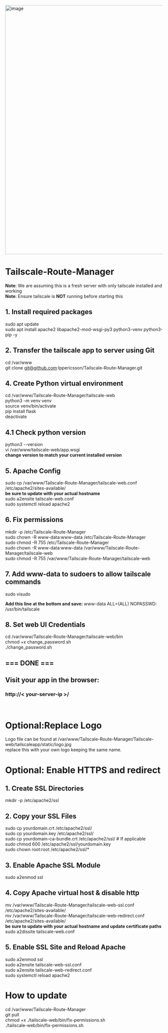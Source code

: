 <img width="1712" height="797" alt="image" src="https://github.com/user-attachments/assets/ff566c09-82d3-4a66-a5f0-8c37997bdbf2" />


# Tailscale-Route-Manager

 **Note**: We are assuming this is a fresh server with only tailscale installed and working<br>
 **Note**: Ensure tailscale is **NOT** running before starting this<br>

## 1. Install required packages
sudo apt update <br/>
sudo apt install apache2 libapache2-mod-wsgi-py3 python3-venv python3-pip -y<br/>

## 2. Transfer the tailscale app to server using Git
cd /var/www <br>
git clone git@github.com:Ippericsson/Tailscale-Route-Manager.git<br>

## 4. Create Python virtual environment
cd /var/www/Tailscale-Route-Manager/tailscale-web<br/>
python3 -m venv venv<br/>
source venv/bin/activate<br/>
pip install flask<br/>
deactivate<br/>

## 4.1 Check python version
python3 --version<br/>
vi /var/www/tailscale-web/app.wsgi<br/>
**change version to match your current installed version**


## 5. Apache Config
sudo cp /var/www/Tailscale-Route-Manager/tailscale-web.conf /etc/apache2/sites-available/<br/>
**be sure to update with your actual hostname**<br>
sudo a2ensite tailscale-web.conf<br/>
sudo systemctl reload apache2<br/>

## 6. Fix permissions
mkdir -p /etc/Tailscale-Route-Manager<br>
sudo chown -R www-data:www-data /etc/Tailscale-Route-Manager<br/>
sudo chmod -R 755 /etc/Tailscale-Route-Manager<br/>
sudo chown -R www-data:www-data /var/www/Tailscale-Route-Manager/tailscale-web<br/>
sudo chmod -R 755 /var/www/Tailscale-Route-Manager/tailscale-web<br/>

## 7. Add www-data to sudoers to allow tailscale commands
sudo visudo<br/>

**Add this line at the bottom and save:**
www-data ALL=(ALL) NOPASSWD: /usr/bin/tailscale<br/>

## 8. Set web UI Credentials
cd /var/www/Tailscale-Route-Manager/tailscale-web/bin<br>
chmod +x change_password.sh<br>
./change_password.sh

## === DONE ===
## Visit your app in the browser:
### http://< your-server-ip >/
<br>

# Optional:Replace Logo

Logo file can be found at /var/www/Tailscale-Route-Manager/Tailscale-web/tailscaleapp/static/logo.jpg<br>
replace this with your own logo keeping the same name. <br>

# Optional: Enable HTTPS and redirect 

## 1. Create SSL Directories
mkdir -p /etc/apache2/ssl<br>

## 2. Copy your SSL Files
sudo cp yourdomain.crt /etc/apache2/ssl/<br/>
sudo cp yourdomain.key /etc/apache2/ssl/<br/>
sudo cp yourdomain-ca-bundle.crt /etc/apache2/ssl/  # If applicable<br/>
sudo chmod 600 /etc/apache2/ssl/yourdomain.key<br/>
sudo chown root:root /etc/apache2/ssl/*<br/>

## 3. Enable Apache SSL Module
sudo a2enmod ssl<br/>

## 4. Copy Apache virtual host & disable http
mv /var/www/Tailscale-Route-Manager/tailscale-web-ssl.conf /etc/apache2/sites-available/<br/>
mv /var/www/Tailscale-Route-Manager/tailscale-web-redirect.conf /etc/apache2/sites-available/<br/>
**be sure to update with your actual hostname and update certificate paths**<br>
sudo a2dissite tailscale-web.conf<br/>


## 5. Enable SSL Site and Reload Apache
sudo a2enmod ssl <br>
sudo a2ensite tailscale-web-ssl.conf<br/>
sudo a2ensite tailscale-web-redirect.conf<br/>
sudo systemctl reload apache2<br/>

# How to update
cd /var/www/Tailscale-Route-Manager<br>
git pull<br>
chmod +x ./tailscale-web/bin/fix-permissions.sh<br>
./tailscale-web/bin/fix-permissions.sh <br>





